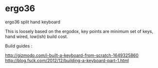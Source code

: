 # ergo36
ergo36 split hand keyboard

This is loosely based on the ergodox, key points are minimum set of keys, hand wired, low(ish) build cost.


Build guides :

http://gizmodo.com/i-built-a-keyboard-from-scratch-1649325860
http://blog.fsck.com/2012/12/building-a-keyboard-part-1.html


